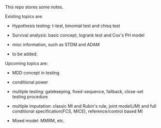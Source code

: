 This repo stores some notes.

Existing topics are:

- Hypothesis testing: t-test, binomial test and chisq test

- Survival analysis: basic concept, logrank test and Cox's PH model

- misc information, such as STDM and ADAM

- to be added.

Upcoming topics are:

- MDD concept in testing

- conditional power

- multiple testing: gatekeeping, fixed-sequence, fallback, close-set testing procedure

- multiple imputation: classic MI and Rubin's rule, joint model(JM) and full conditional specification(FCS, MICE), reference/control based MI

- Mixed model: MMRM, etc.
